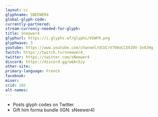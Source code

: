 ```yaml
---
layout: cc
glyphname: SNEEWER4
global-glyph-code: 
currently-partnered: 
stream-currency-needed-for-glyph: 
title: Sneewer4
glyphurl: https://i.glyphs.wf/glyphs/VGWFR.png
glyphwave: 3
youtube: https://www.youtube.com/channel/UCUCrV7O8oCC59JDV-3v0JHg
twitch: https://twitch.tv/sneewer4_
twitter: https://twitter.com/sNeewer4
discord: https://discord.gg/w6Ac5zy
other-site: 
primary-language: French
facebook: 
mixer: 
ccid: 182
alt-names: 
---
```

* Posts glyph codes on Twitter
* Gift him forma bundle (IGN: sNeewer4)
